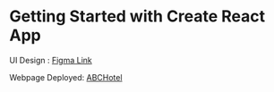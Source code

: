 # Getting Started with Create React App

UI Design : [Figma Link](https://www.figma.com/file/5nCGFmLun0ybZUMPD1QaSr/NamiDeveloperAssignment-(Copy)?type=design&node-id=0%3A1&mode=design&t=2oVWGlhoz2E6RtkL-1)

Webpage Deployed: [ABCHotel](https://abchotel-rajdeepdey.netlify.app/)
